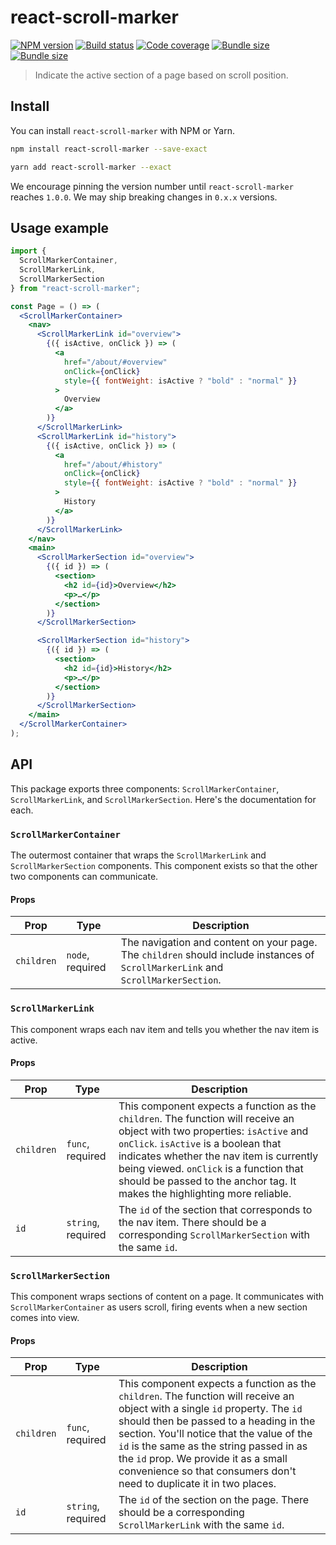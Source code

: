 # react-scroll-marker

[![NPM version](https://badgen.net/npm/v/react-scroll-marker)](https://www.npmjs.com/package/react-scroll-marker) [![Build status](https://badgen.net/travis/danoc/react-scroll-marker)](https://travis-ci.com/danoc/react-scroll-marker) [![Code coverage](https://badgen.net/codecov/c/github/danoc/react-scroll-marker)](https://codecov.io/gh/danoc/react-scroll-marker) [![Bundle size](https://badgen.net/bundlephobia/min/react-scroll-marker?label=size)](https://bundlephobia.com/result?p=react-scroll-marker) [![Bundle size](https://badgen.net/bundlephobia/minzip/react-scroll-marker?label=gzip%20size)](https://bundlephobia.com/result?p=react-scroll-marker)

> Indicate the active section of a page based on scroll position.

## Install

You can install `react-scroll-marker` with NPM or Yarn.

```bash
npm install react-scroll-marker --save-exact
```

```bash
yarn add react-scroll-marker --exact
```

We encourage pinning the version number until `react-scroll-marker` reaches `1.0.0`. We may ship breaking changes in `0.x.x` versions.

## Usage example

```jsx
import {
  ScrollMarkerContainer,
  ScrollMarkerLink,
  ScrollMarkerSection
} from "react-scroll-marker";

const Page = () => (
  <ScrollMarkerContainer>
    <nav>
      <ScrollMarkerLink id="overview">
        {({ isActive, onClick }) => (
          <a
            href="/about/#overview"
            onClick={onClick}
            style={{ fontWeight: isActive ? "bold" : "normal" }}
          >
            Overview
          </a>
        )}
      </ScrollMarkerLink>
      <ScrollMarkerLink id="history">
        {({ isActive, onClick }) => (
          <a
            href="/about/#history"
            onClick={onClick}
            style={{ fontWeight: isActive ? "bold" : "normal" }}
          >
            History
          </a>
        )}
      </ScrollMarkerLink>
    </nav>
    <main>
      <ScrollMarkerSection id="overview">
        {({ id }) => (
          <section>
            <h2 id={id}>Overview</h2>
            <p>…</p>
          </section>
        )}
      </ScrollMarkerSection>

      <ScrollMarkerSection id="history">
        {({ id }) => (
          <section>
            <h2 id={id}>History</h2>
            <p>…</p>
          </section>
        )}
      </ScrollMarkerSection>
    </main>
  </ScrollMarkerContainer>
);
```

## API

This package exports three components: `ScrollMarkerContainer`, `ScrollMarkerLink`, and `ScrollMarkerSection`. Here's the documentation for each.

### `ScrollMarkerContainer`

The outermost container that wraps the `ScrollMarkerLink` and `ScrollMarkerSection` components. This component exists so that the other two components can communicate.

#### Props

| Prop       | Type             | Description                                                                                                                       |
| ---------- | ---------------- | --------------------------------------------------------------------------------------------------------------------------------- |
| `children` | `node`, required | The navigation and content on your page. The `children` should include instances of `ScrollMarkerLink` and `ScrollMarkerSection`. |

### `ScrollMarkerLink`

This component wraps each nav item and tells you whether the nav item is active.

#### Props

| Prop       | Type               | Description                                                                                                                                                                                                                                                                                                                              |
| ---------- | ------------------ | ---------------------------------------------------------------------------------------------------------------------------------------------------------------------------------------------------------------------------------------------------------------------------------------------------------------------------------------- |
| `children` | `func`, required   | This component expects a function as the `children`. The function will receive an object with two properties: `isActive` and `onClick`. `isActive` is a boolean that indicates whether the nav item is currently being viewed. `onClick` is a function that should be passed to the anchor tag. It makes the highlighting more reliable. |
| `id`       | `string`, required | The `id` of the section that corresponds to the nav item. There should be a corresponding `ScrollMarkerSection` with the same `id`.                                                                                                                                                                                                      |

### `ScrollMarkerSection`

This component wraps sections of content on a page. It communicates with `ScrollMarkerContainer` as users scroll, firing events when a new section comes into view.

#### Props

| Prop       | Type               | Description                                                                                                                                                                                                                                                                                                                                                                       |
| ---------- | ------------------ | --------------------------------------------------------------------------------------------------------------------------------------------------------------------------------------------------------------------------------------------------------------------------------------------------------------------------------------------------------------------------------- |
| `children` | `func`, required   | This component expects a function as the `children`. The function will receive an object with a single `id` property. The `id` should then be passed to a heading in the section. You'll notice that the value of the `id` is the same as the string passed in as the `id` prop. We provide it as a small convenience so that consumers don't need to duplicate it in two places. |
| `id`       | `string`, required | The `id` of the section on the page. There should be a corresponding `ScrollMarkerLink` with the same `id`.                                                                                                                                                                                                                                                                       |
